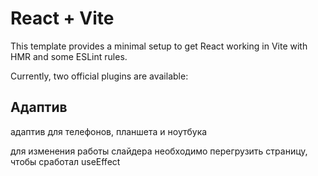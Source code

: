# React + Vite

This template provides a minimal setup to get React working in Vite with HMR and some ESLint rules.

Currently, two official plugins are available:


## Адаптив

адаптив для телефонов, планшета и ноутбука

для изменения работы слайдера необходимо перегрузить страницу, чтобы сработал useEffect
